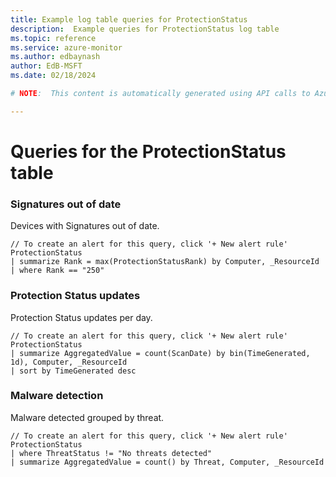 ```yaml
---
title: Example log table queries for ProtectionStatus
description:  Example queries for ProtectionStatus log table
ms.topic: reference
ms.service: azure-monitor
ms.author: edbaynash
author: EdB-MSFT
ms.date: 02/18/2024

# NOTE:  This content is automatically generated using API calls to Azure. Any edits made on these files will be overwritten in the next run of the script. 

---
```


# Queries for the ProtectionStatus table


### Signatures out of date  


Devices with Signatures out of date.  

```query
// To create an alert for this query, click '+ New alert rule'
ProtectionStatus
| summarize Rank = max(ProtectionStatusRank) by Computer, _ResourceId
| where Rank == "250"
```



### Protection Status updates  


Protection Status updates per day.  

```query
// To create an alert for this query, click '+ New alert rule'
ProtectionStatus
| summarize AggregatedValue = count(ScanDate) by bin(TimeGenerated, 1d), Computer, _ResourceId
| sort by TimeGenerated desc
```



### Malware detection  


Malware detected grouped by threat.  

```query
// To create an alert for this query, click '+ New alert rule'
ProtectionStatus
| where ThreatStatus != "No threats detected" 
| summarize AggregatedValue = count() by Threat, Computer, _ResourceId
```

